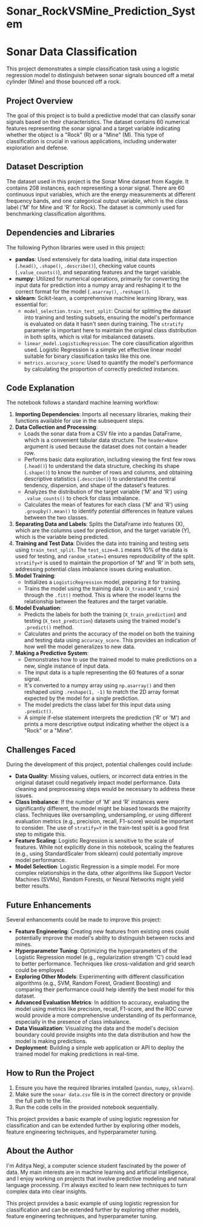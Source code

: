 # Sonar_RockVSMine_Prediction_System

# Sonar Data Classification

This project demonstrates a simple classification task using a logistic regression model to distinguish between sonar signals bounced off a metal cylinder (Mine) and those bounced off a rock.

## Project Overview

The goal of this project is to build a predictive model that can classify sonar signals based on their characteristics. The dataset contains 60 numerical features representing the sonar signal and a target variable indicating whether the object is a "Rock" (R) or a "Mine" (M). This type of classification is crucial in various applications, including underwater exploration and defense.

## Dataset Description

The dataset used in this project is the Sonar Mine dataset from Kaggle. It contains 208 instances, each representing a sonar signal. There are 60 continuous input variables, which are the energy measurements at different frequency bands, and one categorical output variable, which is the class label ('M' for Mine and 'R' for Rock). The dataset is commonly used for benchmarking classification algorithms.

## Dependencies and Libraries

The following Python libraries were used in this project:

- **pandas**: Used extensively for data loading, initial data inspection (`.head()`, `.shape()`, `.describe()`), checking value counts (`.value_counts()`), and separating features and the target variable.
- **numpy**: Utilized for numerical operations, primarily for converting the input data for prediction into a numpy array and reshaping it to the correct format for the model (`.asarray()`, `.reshape()`).
- **sklearn**: Scikit-learn, a comprehensive machine learning library, was essential for:
    - `model_selection.train_test_split`: Crucial for splitting the dataset into training and testing subsets, ensuring the model's performance is evaluated on data it hasn't seen during training. The `stratify` parameter is important here to maintain the original class distribution in both splits, which is vital for imbalanced datasets.
    - `linear_model.LogisticRegression`: The core classification algorithm used. Logistic Regression is a simple yet effective linear model suitable for binary classification tasks like this one.
    - `metrics.accuracy_score`: Used to quantify the model's performance by calculating the proportion of correctly predicted instances.

## Code Explanation

The notebook follows a standard machine learning workflow:

1.  **Importing Dependencies**: Imports all necessary libraries, making their functions available for use in the subsequent steps.
2.  **Data Collection and Processing**:
    - Loads the sonar data from a CSV file into a pandas DataFrame, which is a convenient tabular data structure. The `header=None` argument is used because the dataset does not contain a header row.
    - Performs basic data exploration, including viewing the first few rows (`.head()`) to understand the data structure, checking its shape (`.shape()`) to know the number of rows and columns, and obtaining descriptive statistics (`.describe()`) to understand the central tendency, dispersion, and shape of the dataset's features.
    - Analyzes the distribution of the target variable ('M' and 'R') using `.value_counts()` to check for class imbalance.
    - Calculates the mean of features for each class ('M' and 'R') using `.groupby().mean()` to identify potential differences in feature values between the two classes.
3.  **Separating Data and Labels**: Splits the DataFrame into features (X), which are the columns used for prediction, and the target variable (Y), which is the variable being predicted.
4.  **Training and Test Data**: Divides the data into training and testing sets using `train_test_split`. The `test_size=0.1` means 10% of the data is used for testing, and `random_state=1` ensures reproducibility of the split. `stratify=Y` is used to maintain the proportion of 'M' and 'R' in both sets, addressing potential class imbalance issues during evaluation.
5.  **Model Training**:
    - Initializes a `LogisticRegression` model, preparing it for training.
    - Trains the model using the training data (`X_train` and `Y_train`) through the `.fit()` method. This is where the model learns the relationship between the features and the target variable.
6.  **Model Evaluation**:
    - Predicts the labels for both the training (`X_train_prediction`) and testing (`X_test_prediction`) datasets using the trained model's `.predict()` method.
    - Calculates and prints the accuracy of the model on both the training and testing data using `accuracy_score`. This provides an indication of how well the model generalizes to new data.
7.  **Making a Predictive System**:
    - Demonstrates how to use the trained model to make predictions on a new, single instance of input data.
    - The input data is a tuple representing the 60 features of a sonar signal.
    - It's converted to a numpy array using `np.asarray()` and then reshaped using `.reshape(1, -1)` to match the 2D array format expected by the model for a single prediction.
    - The model predicts the class label for this input data using `.predict()`.
    - A simple if-else statement interprets the prediction ('R' or 'M') and prints a more descriptive output indicating whether the object is a "Rock" or a "Mine".

## Challenges Faced

During the development of this project, potential challenges could include:

-   **Data Quality**: Missing values, outliers, or incorrect data entries in the original dataset could negatively impact model performance. Data cleaning and preprocessing steps would be necessary to address these issues.
-   **Class Imbalance**: If the number of 'M' and 'R' instances were significantly different, the model might be biased towards the majority class. Techniques like oversampling, undersampling, or using different evaluation metrics (e.g., precision, recall, F1-score) would be important to consider. The use of `stratify=Y` in the train-test split is a good first step to mitigate this.
-   **Feature Scaling**: Logistic Regression is sensitive to the scale of features. While not explicitly done in this notebook, scaling the features (e.g., using StandardScaler from sklearn) could potentially improve model performance.
-   **Model Selection**: Logistic Regression is a simple model. For more complex relationships in the data, other algorithms like Support Vector Machines (SVMs), Random Forests, or Neural Networks might yield better results.

## Future Enhancements

Several enhancements could be made to improve this project:

-   **Feature Engineering**: Creating new features from existing ones could potentially improve the model's ability to distinguish between rocks and mines.
-   **Hyperparameter Tuning**: Optimizing the hyperparameters of the Logistic Regression model (e.g., regularization strength 'C') could lead to better performance. Techniques like cross-validation and grid search could be employed.
-   **Exploring Other Models**: Experimenting with different classification algorithms (e.g., SVM, Random Forest, Gradient Boosting) and comparing their performance could help identify the best model for this dataset.
-   **Advanced Evaluation Metrics**: In addition to accuracy, evaluating the model using metrics like precision, recall, F1-score, and the ROC curve would provide a more comprehensive understanding of its performance, especially in the presence of class imbalance.
-   **Data Visualization**: Visualizing the data and the model's decision boundary could provide insights into the data distribution and how the model is making predictions.
-   **Deployment**: Building a simple web application or API to deploy the trained model for making predictions in real-time.

## How to Run the Project

1.  Ensure you have the required libraries installed (`pandas`, `numpy`, `sklearn`).
2.  Make sure the `sonar data.csv` file is in the correct directory or provide the full path to the file.
3.  Run the code cells in the provided notebook sequentially.

This project provides a basic example of using logistic regression for classification and can be extended further by exploring other models, feature engineering techniques, and hyperparameter tuning.


## About the Author

I'm Aditya Negi, a computer science student fascinated by the power of data. My main interests are in machine learning and artificial intelligence, and I enjoy working on projects that involve predictive modeling and natural language processing. I'm always excited to learn new techniques to turn complex data into clear insights.

This project provides a basic example of using logistic regression for classification and can be extended further by exploring other models, feature engineering techniques, and hyperparameter tuning.
